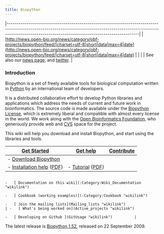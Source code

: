 ```yaml
---
title: Biopython
---
```


|-------------------------------------------------------------------------------------------------------------------------------------------------------------------------------------------------------------------------------|
| <rss>[http://news.open-bio.org/news/category/obf-projects/biopython/feed/|charset=utf-8|short|data|max=4|date](http://news.open-bio.org/news/category/obf-projects/biopython/feed/|charset=utf-8|short|data|max=4|date)</rss> |
|                                                                                                                                                                                                                               |
| See also our [news page](News "wikilink"), and [twitter](http://twitter.com/biopython).                                                                                                                                       |

### Introduction

Biopython is a set of freely available tools for biological computation
written in [Python](http://www.python.org) by an international team of
developers.

It is a distributed collaborative effort to develop Python libraries and
applications which address the needs of current and future work in
bioinformatics. The source code is made available under the [Biopython
License](http://www.biopython.org/DIST/LICENSE), which is extremely
liberal and compatible with almost every license in the world. We work
along with the [Open Bioinformatics Foundation](http://open-bio.org),
who generously provide web and [CVS](CVS "wikilink") space for the
project.

This wiki will help you download and install Biopython, and start using
the libraries and tools.

| [Get Started](Getting_Started "wikilink")                                                                                                          | [ Get help](Documentation "wikilink")                                                                                               | [ Contribute](Contributing "wikilink")                    |
|----------------------------------------------------------------------------------------------------------------------------------------------------|-------------------------------------------------------------------------------------------------------------------------------------|-----------------------------------------------------------|
| -   [ Download Biopython](Download "wikilink")                                                                                                     
 -   [Installation help](http://biopython.org/DIST/docs/install/Installation.html) ([PDF](http://biopython.org/DIST/docs/install/Installation.pdf))  | -   [Tutorial](http://biopython.org/DIST/docs/tutorial/Tutorial.html) ([PDF](http://biopython.org/DIST/docs/tutorial/Tutorial.pdf)) 
                                                                                                                                                      -   [ Documentation on this wiki](:Category:Wiki_Documentation "wikilink")                                                           
                                                                                                                                                      -   [ Cookbook (working examples)](:Category:Cookbook "wikilink")                                                                    
                                                                                                                                                      -   [ Join the mailing lists](Mailing_lists "wikilink")                                                                              | -   [ What's being worked on](Active_projects "wikilink") 
                                                                                                                                                                                                                                                                                            -   [ Developing on Github ](GitUsage "wikilink")          |

The latest release is [Biopython 1.52](Download "wikilink"), released on
22 September 2009.
